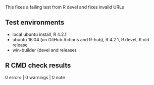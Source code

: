 This fixes a failing test from R devel and fixes invalid URLs


## Test environments

* local ubuntu install, R 4.2.1
* ubuntu 16.04 (on GitHub Actions and R-hub), R 4.2.1, R devel, R old release
* win-builder (devel and release)

## R CMD check results

0 errors | 0 warnings | 0 note


